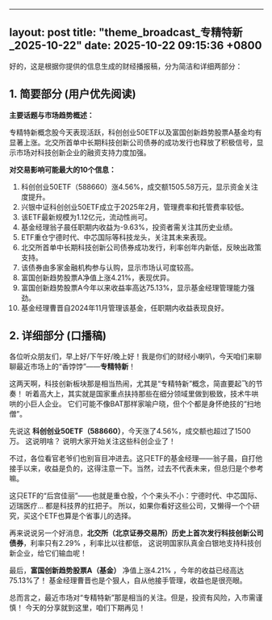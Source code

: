 
--- 
layout: post
title: "theme_broadcast_专精特新_2025-10-22"
date: 2025-10-22 09:15:36 +0800
--- 

好的，这是根据你提供的信息生成的财经播报稿，分为简洁和详细两部分：

## 1. 简要部分 (用户优先阅读)

**主要话题与市场趋势概述：**

专精特新概念股今天表现活跃，科创创业50ETF以及富国创新趋势股票A基金均有显著上涨。北交所首单中长期科技创新公司债券的成功发行也释放了积极信号，显示市场对科技创新企业的融资支持力度加强。

**对交易影响可能最大的10个信息：**

1.  科创创业50ETF（588660）涨4.56%，成交额1505.58万元，显示资金关注度提升。
2.  兴银中证科创创业50ETF成立于2025年2月，管理费率和托管费率较低。
3.  该ETF最新规模为1.12亿元，流动性尚可。
4.  基金经理翁子晨任职期内收益为-9.63%，投资者需关注其历史业绩。
5.  ETF重仓宁德时代、中芯国际等科技龙头，关注其未来表现。
6.  北交所首单中长期科技创新公司债券成功发行，利率创年内新低，反映出政策支持。
7.  该债券由多家金融机构参与认购，显示市场认可度较高。
8.  富国创新趋势股票A净值上涨4.21%，表现优异。
9.  富国创新趋势股票A今年以来收益率高达75.13%，显示基金经理管理能力强劲。
10. 基金经理曹晋自2024年11月管理该基金，任职期内收益表现良好。

## 2. 详细部分 (口播稿)

各位听众朋友们，早上好/下午好/晚上好！我是你们的财经小喇叭，今天咱们来聊聊最近市场上的“香饽饽”——**专精特新**！

这两天啊，科技创新板块那是相当热闹，尤其是“专精特新”概念，简直要起飞的节奏！ 听着高大上，其实就是国家重点扶持那些在细分领域里做到极致，技术牛哄哄的小巨人企业。 它们可能不像BAT那样家喻户晓，但个个都是身怀绝技的“扫地僧”。

先说这 **科创创业50ETF（588660）**，今天涨了4.56%，成交额也超过了1500万。 这说明啥？ 说明大家开始关注这些科创企业了！

不过，各位看官老爷们也别盲目冲进去。这只ETF的基金经理——翁子晨，自打他接手以来，收益是负的，这得注意一下。当然，过去不代表未来，但总归是个参考嘛。

这只ETF的“后宫佳丽”——也就是重仓股，个个来头不小：宁德时代、中芯国际、迈瑞医疗... 都是科技界的扛把子。 所以，如果你看好这些公司，又懒得一个个研究，买这个ETF也算是个省事儿的选择。

再来说说另一个好消息，**北交所（北京证券交易所）历史上首次发行科技创新公司债券**，利率只有2.29% ，利率比以往都低， 这说明国家队真金白银地支持科技创新企业，给它们输血呢！

最后，**富国创新趋势股票A（基金）** 净值上涨4.21% ，今年的收益已经高达75.13%了！ 基金经理曹晋也是个狠人，自从他接手管理，收益也是很亮眼。

总而言之，最近市场对“专精特新”那是相当的关注。但是，投资有风险，入市需谨慎！ 今天的分享就到这里，咱们下期再见！